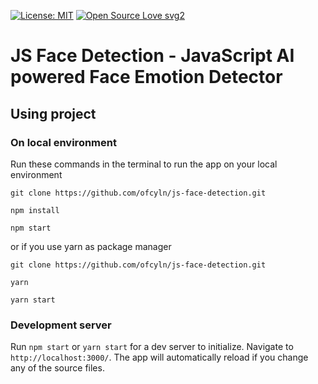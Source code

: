 [![License: MIT](https://img.shields.io/badge/License-MIT-green.svg)](https://opensource.org/licenses/MIT)
[![Open Source Love svg2](https://badges.frapsoft.com/os/v2/open-source.svg?v=103)](https://github.com/ellerbrock/open-source-badges/)

# JS Face Detection - JavaScript AI powered Face Emotion Detector

## Using project 

### On local environment

Run these commands in the terminal to run the app on your local environment

    git clone https://github.com/ofcyln/js-face-detection.git

    npm install

    npm start

or if you use yarn as package manager

    git clone https://github.com/ofcyln/js-face-detection.git

    yarn

    yarn start

### Development server

Run `npm start` or `yarn start` for a dev server to initialize. 
Navigate to `http://localhost:3000/`. The app will automatically reload if you change any of the source files.
